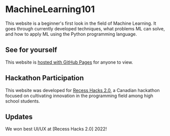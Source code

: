 # MachineLearning101

This website is a beginner's first look in the field of Machine Learning.
It goes through currently developed techniques, what problems ML can solve,
and how to apply ML using the Python programming language.

## See for yourself

This website is [hosted with GitHub Pages][1] for anyone to view.

## Hackathon Participation

This website was developed for [Recess Hacks 2.0][2], a Canadian hackathon
focused on cultivating innovation in the programming field among high school students.

## Updates

We won best UI/UX at [Recess Hacks 2.0] 2022!

[1]: https://musaaqeel.github.io/MachineLearning101/
[2]: https://recess-hacks-2022.devpost.com/
